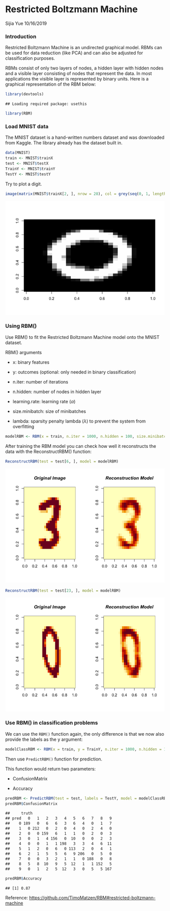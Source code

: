 Restricted Boltzmann Machine
================
Sijia Yue
10/16/2019

### Introduction

Restricted Boltzmann Machine is an undirected graphical model. RBMs can be used for data reduction (like PCA) and can also be adjusted for classification purposes.

RBMs consist of only two layers of nodes, a hidden layer with hidden nodes and a visible layer consisting of nodes that represent the data. In most applications the visible layer is represented by binary units. Here is a graphical representation of the RBM below:

``` r
library(devtools)
```

    ## Loading required package: usethis

``` r
library(RBM)
```

### Load MNIST data

The MNIST dataset is a hand-written numbers dataset and was downloaded from Kaggle. The library already has the dataset built in.

``` r
data(MNIST)
train <- MNIST$trainX
test <- MNIST$testX
TrainY <- MNIST$trainY
TestY <- MNIST$testY
```

Try to plot a digit.

``` r
image(matrix(MNIST$trainX[2, ], nrow = 28), col = grey(seq(0, 1, length = 256)))
```

![](RBM_files/figure-markdown_github/unnamed-chunk-3-1.png)

### Using RBM()

Use RBM() to fit the Restricted Boltzmann Machine model onto the MNIST dataset.

RBM() arguments

-   x: binary features

-   y: outcomes (optional: only needed in binary classification)

-   n.iter: number of iterations

-   n.hidden: number of nodes in hidden layer

-   learning.rate: learning rate (*α*)

-   size.minibatch: size of minibatches

-   lambda: sparsity penalty lambda (*λ*) to prevent the system from overfitting

``` r
modelRBM <- RBM(x = train, n.iter = 1000, n.hidden = 100, size.minibatch = 10, lambda = 0.1)
```

After training the RBM model you can check how well it reconstructs the data with the ReconstructRBM() function:

``` r
ReconstructRBM(test = test[6, ], model = modelRBM)
```

![](RBM_files/figure-markdown_github/unnamed-chunk-5-1.png)

``` r
ReconstructRBM(test = test[23, ], model = modelRBM)
```

![](RBM_files/figure-markdown_github/unnamed-chunk-5-2.png)

### Use RBM() in classification problems

We can use the `RBM()` function again, the only difference is that we now also provide the labels as the y argument:

``` r
modelClassRBM <- RBM(x = train, y = TrainY, n.iter = 1000, n.hidden = 100, size.minibatch = 10, lambda = 0.1)
```

Then use `PredictRBM()` function for prediction.

This function would return two parameters:

-   ConfusionMatrix

-   Accuracy

``` r
predRBM <- PredictRBM(test = test, labels = TestY, model = modelClassRBM)
predRBM$ConfusionMatrix
```

    ##     truth
    ## pred   0   1   2   3   4   5   6   7   8   9
    ##    0 189   0   6   6   3   6   4   0   1   7
    ##    1   0 212   0   2   0   4   0   2   4   0
    ##    2   0   0 159   6   1   1   0   2   0   3
    ##    3   0   1   4 156   0  10   0   0   2   3
    ##    4   0   0   1   1 198   3   3   4   6  11
    ##    5   1   2   0   6   0 113   2   0   4   1
    ##    6   2   1   5   5   6   9 206   0   5   0
    ##    7   0   0   3   2   1   1   0 188   0   8
    ##    8   5   8  10   9   5  12   1   1 152   5
    ##    9   0   1   2   5  12   3   0   5   5 167

``` r
predRBM$Accuracy
```

    ## [1] 0.87

Reference: <https://github.com/TimoMatzen/RBM#restricted-boltzmann-machine>
